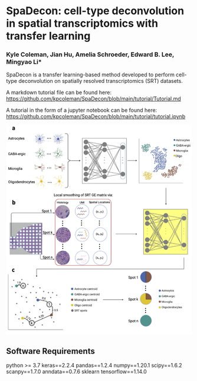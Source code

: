 # SpaDecon: cell-type deconvolution in spatial transcriptomics with transfer learning

### Kyle Coleman, Jian Hu, Amelia Schroeder, Edward B. Lee, Mingyao Li*

SpaDecon is a transfer learning-based method developed to perform cell-type deconvolution on spatially resolved transcriptomics (SRT) datasets.

A markdown tutorial file can be found here: https://github.com/kpcoleman/SpaDecon/blob/main/tutorial/Tutorial.md

A tutorial in the form of a jupyter notebook can be found here: https://github.com/kpcoleman/SpaDecon/blob/main/tutorial/tutorial.ipynb

![png](images/spadecon_workflow.png)


## Software Requirements 
python >= 3.7
keras==2.2.4 
pandas==1.2.4
numpy==1.20.1
scipy==1.6.2
scanpy==1.7.0
anndata==0.7.6
sklearn
tensorflow==1.14.0
